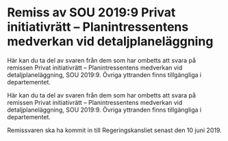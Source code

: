 # Remiss av SOU 2019:9 Privat initiativrätt – Planintressentens medverkan vid detaljplaneläggning

Här kan du ta del av svaren från dem som har ombetts att svara på remissen Privat initiativrätt – Planintressentens medverkan vid detaljplaneläggning, SOU 2019:9. Övriga yttranden finns tillgängliga i departementet.

Här kan du ta del av svaren från dem som har ombetts att svara på remissen Privat initiativrätt – Planintressentens medverkan vid detaljplaneläggning, SOU 2019:9. Övriga yttranden finns tillgängliga i departementet.

Remissvaren ska ha kommit in till Regeringskansliet senast den 10 juni 2019.

